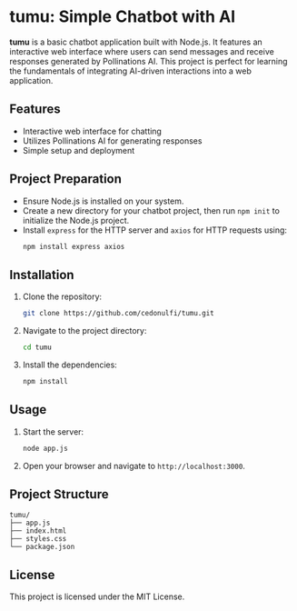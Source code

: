 # tumu: Simple Chatbot with AI

**tumu** is a basic chatbot application built with Node.js. It features an interactive web interface where users can send messages and receive responses generated by Pollinations AI. This project is perfect for learning the fundamentals of integrating AI-driven interactions into a web application.

## Features

- Interactive web interface for chatting
- Utilizes Pollinations AI for generating responses
- Simple setup and deployment

## Project Preparation

- Ensure Node.js is installed on your system.
- Create a new directory for your chatbot project, then run `npm init` to initialize the Node.js project.
- Install `express` for the HTTP server and `axios` for HTTP requests using:
  ```bash
  npm install express axios
  ```

## Installation

1. Clone the repository:
   ```bash
   git clone https://github.com/cedonulfi/tumu.git
   ```
2. Navigate to the project directory:
   ```bash
   cd tumu
   ```
3. Install the dependencies:
   ```bash
   npm install
   ```

## Usage

1. Start the server:
   ```bash
   node app.js
   ```
2. Open your browser and navigate to `http://localhost:3000`.

## Project Structure

```
tumu/
├── app.js
├── index.html
├── styles.css
└── package.json
```

## License

This project is licensed under the MIT License.
